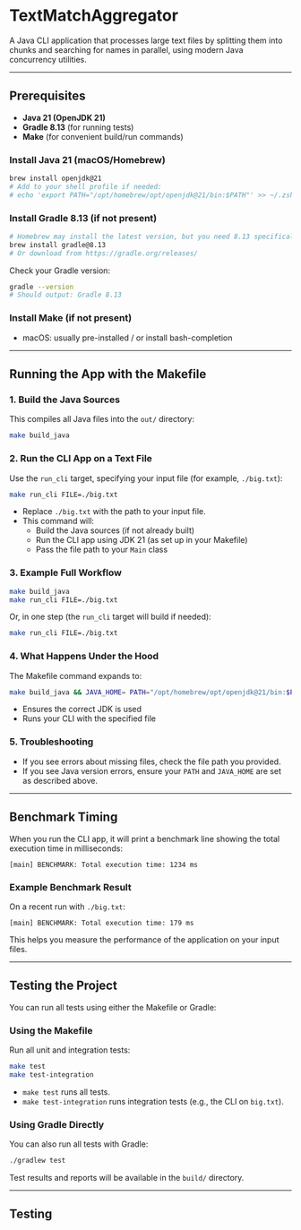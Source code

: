# TextMatchAggregator

A Java CLI application that processes large text files by splitting them into chunks and searching for names in parallel, using modern Java concurrency utilities.

---

## Prerequisites

- **Java 21 (OpenJDK 21)**
- **Gradle 8.13** (for running tests)
- **Make** (for convenient build/run commands)

### Install Java 21 (macOS/Homebrew)
```sh
brew install openjdk@21
# Add to your shell profile if needed:
# echo 'export PATH="/opt/homebrew/opt/openjdk@21/bin:$PATH"' >> ~/.zshrc
```

### Install Gradle 8.13 (if not present)
```sh
# Homebrew may install the latest version, but you need 8.13 specifically:
brew install gradle@8.13
# Or download from https://gradle.org/releases/
```

Check your Gradle version:
```sh
gradle --version
# Should output: Gradle 8.13
```

### Install Make (if not present)
- macOS: usually pre-installed / or install bash-completion

---

## Running the App with the Makefile

### 1. Build the Java Sources

This compiles all Java files into the `out/` directory:
```sh
make build_java
```

### 2. Run the CLI App on a Text File

Use the `run_cli` target, specifying your input file (for example, `./big.txt`):

```sh
make run_cli FILE=./big.txt
```
- Replace `./big.txt` with the path to your input file.
- This command will:
  - Build the Java sources (if not already built)
  - Run the CLI app using JDK 21 (as set up in your Makefile)
  - Pass the file path to your `Main` class

### 3. Example Full Workflow

```sh
make build_java
make run_cli FILE=./big.txt
```
Or, in one step (the `run_cli` target will build if needed):

```sh
make run_cli FILE=./big.txt
```

### 4. What Happens Under the Hood

The Makefile command expands to:
```sh
make build_java && JAVA_HOME= PATH="/opt/homebrew/opt/openjdk@21/bin:$PATH" java -cp out org.example.Main ./big.txt
```
- Ensures the correct JDK is used
- Runs your CLI with the specified file

### 5. Troubleshooting

- If you see errors about missing files, check the file path you provided.
- If you see Java version errors, ensure your `PATH` and `JAVA_HOME` are set as described above.

---

## Benchmark Timing

When you run the CLI app, it will print a benchmark line showing the total execution time in milliseconds:

```
[main] BENCHMARK: Total execution time: 1234 ms
```

### Example Benchmark Result

On a recent run with `./big.txt`:
```
[main] BENCHMARK: Total execution time: 179 ms
```

This helps you measure the performance of the application on your input files.

---

## Testing the Project

You can run all tests using either the Makefile or Gradle:

### Using the Makefile

Run all unit and integration tests:
```sh
make test
make test-integration
```
- `make test` runs all tests.
- `make test-integration` runs integration tests (e.g., the CLI on `big.txt`).

### Using Gradle Directly

You can also run all tests with Gradle:
```sh
./gradlew test
```

Test results and reports will be available in the `build/` directory.

---

## Testing
